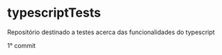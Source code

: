 # typescriptTests
Repositório destinado a testes acerca das funcionalidades do typescript

1° commit

